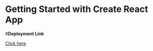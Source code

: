 # Getting Started with Create React App



 #**Deployment Link**
 
[Click here](https://strong-sopapillas-fd2f20.netlify.app/)




